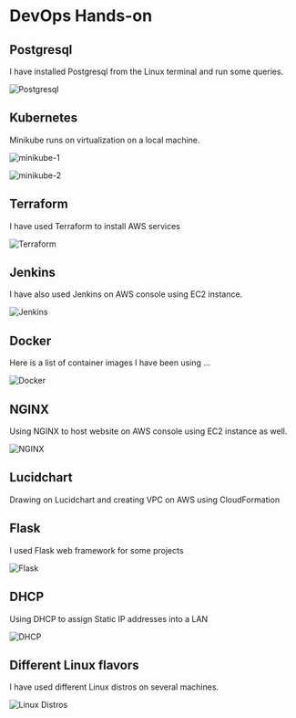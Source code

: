 
# DevOps Hands-on

## Postgresql

I have installed Postgresql from the Linux terminal and run some queries.

![Postgresql](https://github.com/jsanon01/hands-on/blob/main/images/postgresql.png)

## Kubernetes

Minikube runs on virtualization on a local machine.

![minikube-1](https://github.com/jsanon01/hands-on/blob/main/images/minikube-1.png)

![minikube-2](https://github.com/jsanon01/hands-on/blob/main/images/minikube-2.png)

## Terraform

I have used Terraform to install AWS services

![Terraform](https://github.com/jsanon01/hands-on/blob/main/images/terraform.png)

## Jenkins
I have also used Jenkins on AWS console using EC2 instance.

![Jenkins](https://github.com/jsanon01/hands-on/blob/main/images/jenkins.png)

## Docker

Here is a list of container images I have been using ...

![Docker](https://github.com/jsanon01/hands-on/blob/main/images/docker.png)

## NGINX

Using NGINX to host website on AWS console using EC2 instance as well.

![NGINX](https://github.com/jsanon01/hands-on/blob/main/images/nginx.png)

## Lucidchart 

Drawing on Lucidchart and creating VPC on AWS using CloudFormation


## Flask

I used Flask web framework for some projects

![Flask](https://github.com/jsanon01/hands-on/blob/main/images/flask.png)


## DHCP

Using DHCP to assign Static IP addresses into a LAN

![DHCP](https://github.com/jsanon01/hands-on/blob/main/images/dhcp.png)

## Different Linux flavors 
I have used different Linux distros on several machines.

![Linux Distros](https://github.com/jsanon01/hands-on/blob/main/images/linux_distros.png)
